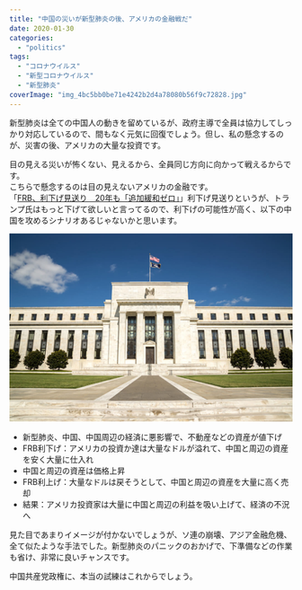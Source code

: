 ```yaml
---
title: "中国の災いが新型肺炎の後、アメリカの金融戦だ"
date: 2020-01-30
categories: 
  - "politics"
tags: 
  - "コロナウイルス"
  - "新型コロナウイルス"
  - "新型肺炎"
coverImage: "img_4bc5bb0be71e4242b2d4a78080b56f9c72828.jpg"
---
```


新型肺炎は全ての中国人の動きを留めているが、政府主導で全員は協力してしっかり対応しているので、間もなく元気に回復でしょう。但し、私の懸念するのが、災害の後、アメリカの大量な投資です。

目の見える災いが怖くない、見えるから、全員同じ方向に向かって戦えるからです。  
こちらで懸念するのは目の見えないアメリカの金融です。  
「[FRB、利下げ見送り　20年も「追加緩和ゼロ」](https://www.nikkei.com/article/DGXMZO53248640S9A211C1000000/?n_cid=SPTMG002)」利下げ見送りというが、トランプ氏はもっと下げて欲しいと言ってるので、利下げの可能性が高く、以下の中国を攻めるシナリオあるじゃないかと思います。

![](images/pic_01-1024x681.jpg)

- 新型肺炎、中国、中国周辺の経済に悪影響で、不動産などの資産が値下げ
- FRB利下げ：アメリカの投資か達は大量なドルが溢れて、中国と周辺の資産を安く大量に仕入れ
- 中国と周辺の資産は価格上昇
- FRB利上げ：大量なドルは戻そうとして、中国と周辺の資産を大量に高く売却
- 結果：アメリカ投資家は大量に中国と周辺の利益を吸い上げて、経済の不況へ

見た目であまりイメージが付かないでしょうが、ソ連の崩壊、アジア金融危機、全て似たような手法でした。新型肺炎のパニックのおかげで、下準備などの作業も省け、非常に良いチャンスです。

中国共産党政権に、本当の試練はこれからでしょう。
